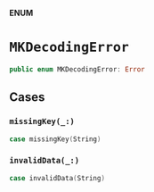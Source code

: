 **ENUM**

# `MKDecodingError`

```swift
public enum MKDecodingError: Error
```

## Cases
### `missingKey(_:)`

```swift
case missingKey(String)
```

### `invalidData(_:)`

```swift
case invalidData(String)
```
